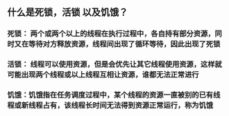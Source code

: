 ## 什么是死锁，活锁 以及饥饿？

### 死锁： 两个或两个以上的线程在执行过程中，各自持有部分资源，同时又在等待对方释放资源，线程间出现了循环等待，因此出现了死锁

### 活锁： 线程可以使用资源，但是会优先让其它线程使用资源，这样就可能出现两个线程或以上线程互相让资源，谁都无法正常进行

### 饥饿：饥饿指在任务调度过程中，某个线程的资源一直被别的已有线程或新线程占有，该线程长时间无法得到资源正常运行，称为饥饿
